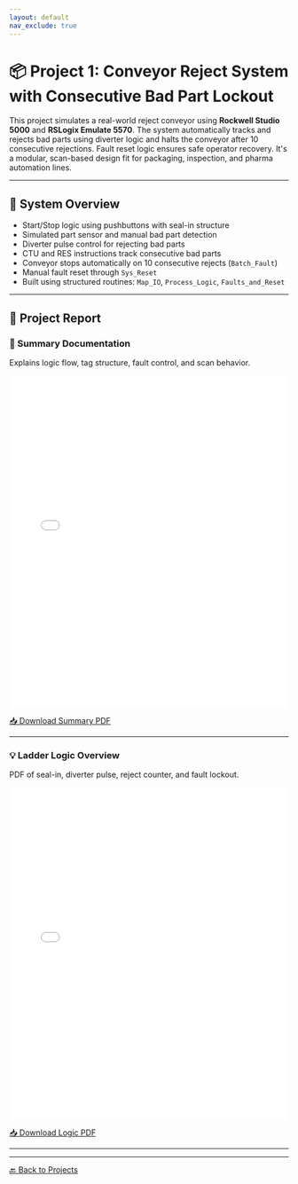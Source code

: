 ```yaml
---
layout: default
nav_exclude: true
---
```


# 📦 Project 1: Conveyor Reject System with Consecutive Bad Part Lockout

This project simulates a real-world reject conveyor using **Rockwell Studio 5000** and **RSLogix Emulate 5570**. The system automatically tracks and rejects bad parts using diverter logic and halts the conveyor after 10 consecutive rejections. Fault reset logic ensures safe operator recovery. It's a modular, scan-based design fit for packaging, inspection, and pharma automation lines.

---

## 🧠 System Overview

- Start/Stop logic using pushbuttons with seal-in structure
- Simulated part sensor and manual bad part detection
- Diverter pulse control for rejecting bad parts
- CTU and RES instructions track consecutive bad parts
- Conveyor stops automatically on 10 consecutive rejects (`Batch_Fault`)
- Manual fault reset through `Sys_Reset`
- Built using structured routines: `Map_IO`, `Process_Logic`, `Faults_and_Reset`

---

## 📄 Project Report

### 📘 Summary Documentation  
Explains logic flow, tag structure, fault control, and scan behavior.

<embed src="ProjectSummary_ConveyorRejectSystem.pdf" width="100%" height="600px" type="application/pdf">

[📥 Download Summary PDF](ProjectSummary_ConveyorRejectSystem.pdf)

---

### 💡 Ladder Logic Overview  
PDF of seal-in, diverter pulse, reject counter, and fault lockout.

<embed src="LogicOverview_ConveyorRejectSystem.pdf" width="100%" height="600px" type="application/pdf">

[📥 Download Logic PDF](LogicOverview_ConveyorRejectSystem.pdf)

---



---

[🔙 Back to Projects](../../projects)

